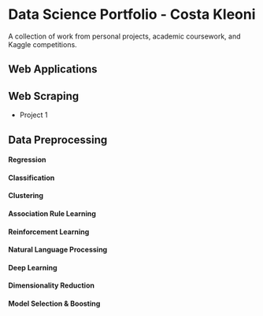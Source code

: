 # Data Science Portfolio - Costa Kleoni
A collection of work from personal projects, academic coursework, and Kaggle competitions.

Web Applications
---
Web Scraping
---
* Project 1

Data Preprocessing
---
#### Regression
#### Classification
#### Clustering 
#### Association Rule Learning
#### Reinforcement Learning
#### Natural Language Processing
#### Deep Learning
#### Dimensionality Reduction
#### Model Selection & Boosting

